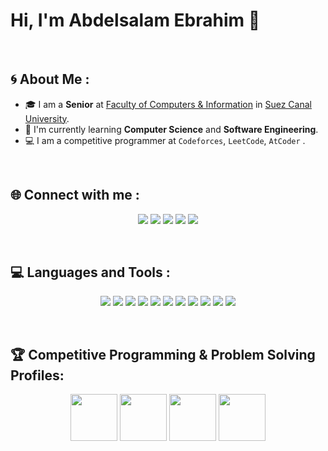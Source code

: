 # Hi, I'm Abdelsalam Ebrahim 👋

<br>

## 🌀 About Me :
- 🎓 I am a **Senior** at [Faculty of Computers & Information](https://suez.edu.eg/ar/%d9%83%d9%84%d9%8a%d8%a9-%d8%a7%d9%84%d8%ad%d8%a7%d8%b3%d8%a8%d8%a7%d8%aa-%d9%88%d8%a7%d9%84%d9%85%d8%b9%d9%84%d9%88%d9%85%d8%a7%d8%aa/) in [Suez Canal University](https://suez.edu.eg/ar/).
- 🌱 I'm currently learning **Computer Science** and **Software Engineering**.
- 💻 I am a competitive programmer at ```Codeforces```, ```LeetCode```, ```AtCoder``` .

<br>

## 🌐 Connect with me :
<p align="center">
  <a href="https://linkedin.com/in/abdelsalamebrahim"><img src="https://img.shields.io/badge/LinkedIn-0A66C2?style=for-the-badge&logo=linkedin&logoColor=white" /></a>
  <a href="mailto:abdelsalamebrahim21@gmail.com"><img src="https://img.shields.io/badge/Gmail-D14836?style=for-the-badge&logo=gmail&logoColor=white" /></a>
  <a href="https://www.facebook.com/abdelsalam.ebrahim.56/"><img src="https://img.shields.io/badge/Facebook-1877F2?style=for-the-badge&logo=facebook&logoColor=white" /></a>
  <a href="https://www.instagram.com/abdelsalam_ebrahim_"><img src="https://img.shields.io/badge/Instagram-E4405F?style=for-the-badge&logo=instagram&logoColor=white" /></a>
  <a href="https://wa.me/01004562472"><img src="https://img.shields.io/badge/WhatsApp-25D366?style=for-the-badge&logo=whatsapp&logoColor=white" /></a>
</p>

<br>

## 💻 Languages and Tools :
<p align="center">
  <img src="https://img.shields.io/badge/C-00599C?style=for-the-badge&logo=c&logoColor=white" />
  <img src="https://img.shields.io/badge/C++-00599C?style=for-the-badge&logo=cplusplus&logoColor=white" />
  <img src="https://img.shields.io/badge/Python-3776AB?style=for-the-badge&logo=python&logoColor=white" />
  <img src="https://img.shields.io/badge/JavaScript-F7DF1E?style=for-the-badge&logo=javascript&logoColor=black" />
  <img src="https://img.shields.io/badge/TypeScript-007396?style=for-the-badge&logo=typescript&logoColor=white" />
  <img src="https://img.shields.io/badge/HTML5-E34F26?style=for-the-badge&logo=html5&logoColor=white" />
  <img src="https://img.shields.io/badge/CSS3-1572B6?style=for-the-badge&logo=css3&logoColor=white" />
  <img src="https://img.shields.io/badge/Tailwind-38BDF8?style=for-the-badge&logo=tailwindcss&logoColor=white" />
  <img src="https://img.shields.io/badge/Bootstrap-563D7C?style=for-the-badge&logo=bootstrap&logoColor=white" />
  <img src="https://img.shields.io/badge/React-61DAFB?style=for-the-badge&logo=react&logoColor=black" />
  <img src="https://img.shields.io/badge/React_Native-61DAFB?style=for-the-badge&logo=react&logoColor=black" />
</p>

<br>

## 🏆 Competitive Programming & Problem Solving Profiles:
<p align="center">
  <a href="https://codeforces.com/profile/Abdelsalam"><img width="75px" height="75px" src="https://raw.githubusercontent.com/rahuldkjain/github-profile-readme-generator/master/src/images/icons/Social/codeforces.svg" /></a>
  <a href="https://leetcode.com/u/Abdelsalam_Ebrahim/"><img width="75px" height="75px" src="https://raw.githubusercontent.com/rahuldkjain/github-profile-readme-generator/master/src/images/icons/Social/leet-code.svg" /></a>
  <a href="https://atcoder.jp/users/Abdelsalam_Ali"><img width="75px" height="75px" src="https://camo.githubusercontent.com/a34884bc19144bfe951eb0337b6f7d54f64d5bb83c62a29e76bb100480df1284/68747470733a2f2f696d672e6174636f6465722e6a702f6173736574732f69636f6e2f6176617461722e706e67" /></a>
  <a href="https://www.codechef.com/users/absalam"><img width="75px" height="75px" src="https://camo.githubusercontent.com/87d942d714b8f3baeaf884390550fb32273ede230277cdfffd4197210f3e062b/68747470733a2f2f696d672e69636f6e73382e636f6d2f636f6c6f722f35302f3030303030302f636f6465636865662e706e67" /></a>
</p>


